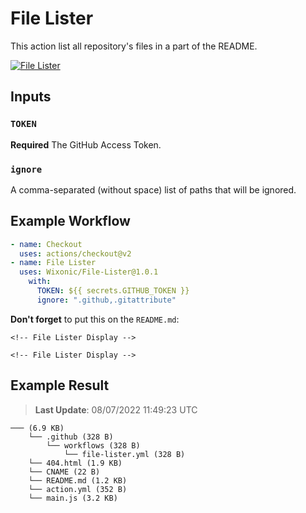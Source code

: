 # File Lister

This action list all repository's files in a part of the README.

[![File Lister](https://github.com/Wixonic/File-Lister/actions/workflows/file-lister.yml/badge.svg)](https://github.com/Wixonic/File-Lister/actions/workflows/file-lister.yml)

## Inputs

### `TOKEN`

**Required** The GitHub Access Token.

### `ignore`

A comma-separated (without space) list of paths that will be ignored.

## Example Workflow

```yaml
- name: Checkout
  uses: actions/checkout@v2
- name: File Lister
  uses: Wixonic/File-Lister@1.0.1
    with:
      TOKEN: ${{ secrets.GITHUB_TOKEN }}
      ignore: ".github,.gitattribute"
```

**Don't forget** to put this on the `README.md`:

<code>&lt;!-- File Lister Display --></code>

<code>&lt;!-- File Lister Display --></code>

## Example Result

<!-- File Lister Display -->
> **Last Update**: 08/07/2022 11:49:23 UTC

```
─── (6.9 KB) 
    └── .github (328 B) 
        └── workflows (328 B) 
            └── file-lister.yml (328 B)
    └── 404.html (1.9 KB)
    └── CNAME (22 B)
    └── README.md (1.2 KB)
    └── action.yml (352 B)
    └── main.js (3.2 KB)
```
<!-- File Lister Display -->
